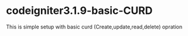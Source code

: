 # codeigniter3.1.9-basic-CURD
This is simple setup with basic curd (Create,update,read,delete) opration
